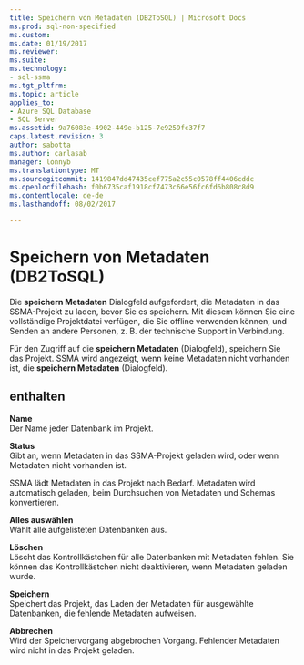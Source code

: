 ```yaml
---
title: Speichern von Metadaten (DB2ToSQL) | Microsoft Docs
ms.prod: sql-non-specified
ms.custom: 
ms.date: 01/19/2017
ms.reviewer: 
ms.suite: 
ms.technology:
- sql-ssma
ms.tgt_pltfrm: 
ms.topic: article
applies_to:
- Azure SQL Database
- SQL Server
ms.assetid: 9a76083e-4902-449e-b125-7e9259fc37f7
caps.latest.revision: 3
author: sabotta
ms.author: carlasab
manager: lonnyb
ms.translationtype: MT
ms.sourcegitcommit: 1419847dd47435cef775a2c55c0578ff4406cddc
ms.openlocfilehash: f0b6735caf1918cf7473c66e56fc6fd6b808c8d9
ms.contentlocale: de-de
ms.lasthandoff: 08/02/2017

---
```

# <a name="save-metadata-db2tosql"></a>Speichern von Metadaten (DB2ToSQL)
Die **speichern Metadaten** Dialogfeld aufgefordert, die Metadaten in das SSMA-Projekt zu laden, bevor Sie es speichern. Mit diesem können Sie eine vollständige Projektdatei verfügen, die Sie offline verwenden können, und Senden an andere Personen, z. B. der technische Support in Verbindung.  
  
Für den Zugriff auf die **speichern Metadaten** (Dialogfeld), speichern Sie das Projekt. SSMA wird angezeigt, wenn keine Metadaten nicht vorhanden ist, die **speichern Metadaten** (Dialogfeld).  
  
## <a name="options"></a>enthalten  
**Name**  
Der Name jeder Datenbank im Projekt.  
  
**Status**  
Gibt an, wenn Metadaten in das SSMA-Projekt geladen wird, oder wenn Metadaten nicht vorhanden ist.  
  
SSMA lädt Metadaten in das Projekt nach Bedarf. Metadaten wird automatisch geladen, beim Durchsuchen von Metadaten und Schemas konvertieren.  
  
**Alles auswählen**  
Wählt alle aufgelisteten Datenbanken aus.  
  
**Löschen**  
Löscht das Kontrollkästchen für alle Datenbanken mit Metadaten fehlen. Sie können das Kontrollkästchen nicht deaktivieren, wenn Metadaten geladen wurde.  
  
**Speichern**  
Speichert das Projekt, das Laden der Metadaten für ausgewählte Datenbanken, die fehlende Metadaten aufweisen.  
  
**Abbrechen**  
Wird der Speichervorgang abgebrochen Vorgang. Fehlender Metadaten wird nicht in das Projekt geladen.  
  

